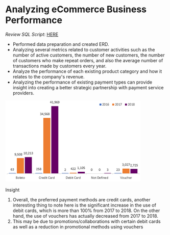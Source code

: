 # Analyzing eCommerce Business Performance
*Review SQL Script*: [HERE](https://github.com/Haniaghnia/Hani_Portfolio/blob/43c360f5d108201e06cfdb8530f282912ddb46b5/SQL/Project/Analyzing%20eCommerce%20Business%20Performance%20with%20SQL.sql)

* Performed data preparation and created ERD.
* Analyzing several metrics related to customer activities such as the number of active customers, the number of new customers, the number of customers who make repeat orders, and also the average number of transactions made by customers every year.
* Analyze the performance of each existing product category and how it relates to the company's revenue.
* Analyzing the performance of existing payment types can provide insight into creating a better strategic partnership with payment service providers.

![](https://github.com/Haniaghnia/Hani_Portfolio/blob/43c360f5d108201e06cfdb8530f282912ddb46b5/SQL/Project/Payment.PNG)

Insight
1. Overall, the preferred payment methods are credit cards, another interesting thing to note here is the significant increase in the use of debit cards, which is more than 100% from 2017 to 2018. On the other hand, the use of vouchers has actually decreased from 2017 to 2018.
2. This may be due to promotions/collaborations with certain debit cards as well as a reduction in promotional methods using vouchers

